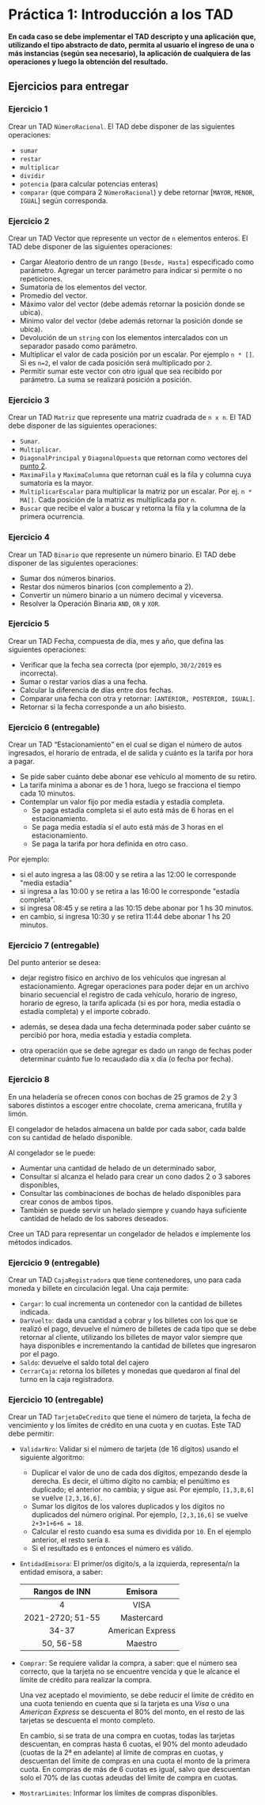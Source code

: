 # Práctica 1: Introducción a los TAD

**En cada caso se debe implementar el TAD descripto y una aplicación que, utilizando el tipo
abstracto de dato, permita al usuario el ingreso de una o más instancias (según sea
necesario), la aplicación de cualquiera de las operaciones y luego la obtención del resultado.**

## Ejercicios para entregar

### Ejercicio 1

Crear un TAD `NúmeroRacional`. El TAD debe disponer de las siguientes operaciones:

* `sumar`
* `restar`
* `multiplicar`
* `dividir`
* `potencia` (para calcular potencias enteras)
* `comparar` (que compara 2 `NúmeroRacional`) y debe retornar [`MAYOR`, `MENOR`, `IGUAL`] según corresponda.

### Ejercicio 2

Crear un TAD Vector que represente un vector de `n` elementos enteros. El TAD debe
disponer de las siguientes operaciones:

* Cargar Aleatorio dentro de un rango `[Desde, Hasta]` especificado como parámetro.
Agregar un tercer parámetro para indicar si permite o no repeticiones.
* Sumatoria de los elementos del vector.
* Promedio del vector.
* Máximo valor del vector (debe además retornar la posición donde se ubica).
* Mínimo valor del vector (debe además retornar la posición donde se ubica).
* Devolución de un `string` con los elementos intercalados con un separador pasado
como parámetro.
* Multiplicar el valor de cada posición por un escalar. Por ejemplo `n * []`.  Si es `n=2`, el valor de cada posición será multiplicado por `2`.
* Permitir sumar este vector con otro igual que sea recibido por parámetro.  La suma se realizará posición a posición.

### Ejercicio 3
Crear un TAD `Matriz` que represente una matriz cuadrada de `n x n`. El TAD debe disponer de
las siguientes operaciones:

* `Sumar`.
* `Multiplicar`.
* `DiagonalPrincipal` y `DiagonalOpuesta` que retornan como vectores del [punto 2](#ejercicio-2).
* `MaximaFila` y `MaximaColumna` que retornan cuál es la fila y columna cuya sumatoria
es la mayor.
* `MultiplicarEscalar` para multiplicar la matriz por un escalar.  Por ej. `n * MA[]`.  Cada posición de la matriz es multiplicada por `n`.
* `Buscar` que recibe el valor a buscar y retorna la fila y la columna de la primera ocurrencia.

### Ejercicio 4

Crear un TAD `Binario` que represente un número binario. El TAD debe disponer de las
siguientes operaciones:

* Sumar dos números binarios.
* Restar dos números binarios (con complemento a 2).
* Convertir un número binario a un número decimal y viceversa.
* Resolver la Operación Binaria `AND`, `OR` y `XOR`.

### Ejercicio 5

Crear un TAD Fecha, compuesta de día, mes y año, que defina las siguientes operaciones:

* Verificar que la fecha sea correcta (por ejemplo, `30/2/2019` es incorrecta).
* Sumar o restar varios días a una fecha.
* Calcular la diferencia de días entre dos fechas.
* Comparar una fecha con otra y retornar: `[ANTERIOR, POSTERIOR, IGUAL]`.
* Retornar si la fecha corresponde a un año bisiesto.

### Ejercicio 6 (entregable)

Crear un TAD “Estacionamiento” en el cual se digan el número de autos ingresados, el
horario de entrada, el de salida y cuánto es la tarifa por hora a pagar.

* Se pide saber cuánto debe abonar ese vehículo al momento de su retiro.
* La tarifa minima a abonar es de 1 hora, luego se fracciona el tiempo cada 10 minutos.
* Contemplar un valor fijo por media estadía y estadía completa.
  * Se paga estadía completa si el auto está más de 6 horas en el estacionamiento.
  * Se paga media estadía si el auto está más de 3 horas en el estacionamiento.
  * Se paga la tarifa por hora definida en otro caso.

Por ejemplo:

* si el auto ingresa a las 08:00 y se retira a las 12:00 le corresponde "media estadía"
* si ingresa a las 10:00 y se retira a las 16:00 le corresponde "estadía completa". 
* sí ingresa 08:45 y se retira a las 10:15 debe abonar por 1 hs 30 minutos.
* en cambio, si ingresa 10:30 y se retira 11:44 debe abonar 1 hs 20 minutos.

### Ejercicio 7 (entregable)

Del punto anterior se desea:

* dejar registro físico en archivo de los vehículos que ingresan
al estacionamiento.  Agregar operaciones para poder dejar en un archivo binario secuencial el registro de cada vehículo, horario de ingreso, horario de egreso, la tarifa aplicada (si es por hora, media estadía o estadía completa) y el importe cobrado.

* además, se desea dada una fecha determinada poder saber cuánto se percibió por hora, media estadía y estadía completa.

* otra operación que se debe agregar es dado un rango de fechas poder determinar cuánto fue lo recaudado día x día (o fecha por fecha).

### Ejercicio 8

En una heladería se ofrecen conos con bochas de 25 gramos de 2 y 3 sabores distintos a escoger entre chocolate, crema americana, frutilla y limón.

El congelador de helados almacena un balde por cada
sabor, cada balde con su cantidad de helado disponible.

Al congelador se le puede:

* Aumentar una cantidad de helado de un determinado sabor,
* Consultar si alcanza el helado para crear un cono dados 2 o 3 sabores disponibles,
* Consultar las combinaciones de bochas de helado disponibles para crear conos de ambos tipos.
* También se puede servir un helado siempre y cuando haya suficiente cantidad de helado de los sabores deseados.

Cree un TAD para representar un congelador de helados e implemente los métodos indicados.

### Ejercicio 9 (entregable)

Crear un TAD `CajaRegistradora` que tiene contenedores, uno para cada moneda y billete en circulación legal. Una caja permite:

* `Cargar`: lo cual incrementa un contenedor con la cantidad de billetes indicada.
* `DarVuelto`: dada una cantidad a cobrar y los billetes con los que se realizó el pago, devuelve el número de billetes de cada tipo que se debe retornar al cliente, utilizando los billetes de mayor valor siempre que haya disponibles e incrementando la cantidad de billetes que ingresaron por el pago.
* `Saldo`: devuelve el saldo total del cajero 
* `CerrarCaja`: retorna los billetes y monedas que quedaron al final del turno en la caja registradora.

### Ejercicio 10 (entregable)

Crear un TAD `TarjetaDeCredito` que tiene el número de tarjeta, la fecha de vencimiento y los límites de crédito en una cuota y en cuotas. Este TAD debe permitir:

* `ValidarNro`: Validar si el número de tarjeta (de 16 dígitos) usando el siguiente algoritmo:

  -	Duplicar el valor de uno de cada dos dígitos, empezando desde la derecha. Es decir, el último dígito no cambia; el penúltimo es duplicado; el anterior no cambia; y sigue así. Por ejemplo, `[1,3,8,6]` se vuelve `[2,3,16,6]`.
  -	Sumar los dígitos de los valores duplicados y los dígitos no duplicados del número original. Por ejemplo, `[2,3,16,6]` se vuelve `2+3+1+6+6 = 18`.
  -	Calcular el resto cuando esa suma es dividida por `10`. En el ejemplo anterior, el resto sería `8`.
  - Si el resultado es `0` entonces el número es válido.

* `EntidadEmisora`: El primer/os digito/s, a la izquierda, representa/n la entidad emisora, a saber:

  | Rangos de INN    | Emisora          |
  |:----------------:|:----------------:|
  | 4                | VISA             |
  | 2021-2720; 51-55 | Mastercard       |
  | 34-37            | American Express |
  | 50, 56-58        | Maestro          |

* `Comprar`: Se requiere validar la compra, a saber:
  que el número sea correcto, que la tarjeta no se encuentre vencida y que le alcance el límite de crédito para realizar la compra.
  
  Una vez aceptado el movimiento, se debe reducir el límite de crédito en una cuota teniendo en cuenta que si la tarjeta es una *Visa* o una *American Express* se descuenta el 80% del monto, en el resto de las tarjetas se descuenta el monto completo.

  En cambio, si se trata de una compra en cuotas, todas las tarjetas descuentan, en compras hasta 6 cuotas, el 90% del monto adeudado (cuotas de la 2ª en adelante) al límite de compras en cuotas, y descuentan del límite de compras en una cuota el monto de la primera cuota. En compras de más de 6 cuotas es igual, salvo que descuentan solo el 70% de las cuotas adeudas del límite de compra en cuotas.

* `MostrarLimites`: Informar los límites de compras disponibles.
